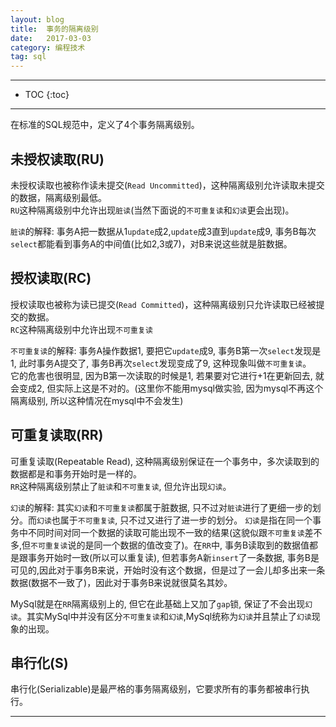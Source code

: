 ```yaml
---
layout: blog
title:  事务的隔离级别
date:   2017-03-03
category: 编程技术
tag: sql
---
```




*****

* TOC
{:toc}

*****
在标准的SQL规范中，定义了4个事务隔离级别。

## 未授权读取(RU)
未授权读取也被称作读未提交(`Read Uncommitted`)，这种隔离级别允许读取未提交的数据，隔离级别最低。  
`RU`这种隔离级别中允许出现`脏读`(当然下面说的`不可重复读`和`幻读`更会出现)。

`脏读`的解释: 事务A把一数据从1`update`成2,`update`成3直到`update`成9, 事务B每次`select`都能看到事务A的中间值(比如2,3或7)，对B来说这些就是脏数据。

## 授权读取(RC)
授权读取也被称为读已提交(`Read Committed`)，这种隔离级别只允许读取已经被提交的数据。  
`RC`这种隔离级别中允许出现`不可重复读`  

`不可重复读`的解释: 事务A操作数据1, 要把它`update`成9, 事务B第一次`select`发现是1, 此时事务A提交了, 事务B再次`select`发现变成了9, 这种现象叫做`不可重复读`。   
它的危害也很明显, 因为B第一次读取的时候是1, 若果要对它进行+1在更新回去, 就会变成2, 但实际上这是不对的。(这里你不能用mysql做实验, 因为mysql不再这个隔离级别, 所以这种情况在mysql中不会发生)

## 可重复读取(RR)
可重复读取(Repeatable Read), 这种隔离级别保证在一个事务中，多次读取到的数据都是和事务开始时是一样的。  
`RR`这种隔离级别禁止了`脏读`和`不可重复读`, 但允许出现`幻读`。

`幻读`的解释: 其实`幻读`和`不可重复读`都属于脏数据, 只不过对`脏读`进行了更细一步的划分。而`幻读`也属于`不可重复读`, 只不过又进行了进一步的划分。 `幻读`是指在同一个事务中不同时间对同一个数据的读取可能出现不一致的结果(这貌似跟`不可重复读`差不多,但`不可重复读`说的是同一个数据的值改变了)。在`RR`中, 事务B读取到的数据值都是跟事务开始时一致(所以可以重复读), 但若事务A新`insert`了一条数据, 事务B是可见的,因此对于事务B来说，开始时没有这个数据，但是过了一会儿却多出来一条数据(数据不一致了)，因此对于事务B来说就很莫名其妙。  

MySql就是在`RR`隔离级别上的, 但它在此基础上又加了`gap`锁, 保证了不会出现`幻读`。其实MySql中并没有区分`不可重复读`和`幻读`,MySql统称为`幻读`并且禁止了`幻读`现象的出现。

## 串行化(S)
串行化(Serializable)是最严格的事务隔离级别，它要求所有的事务都被串行执行。

*****
